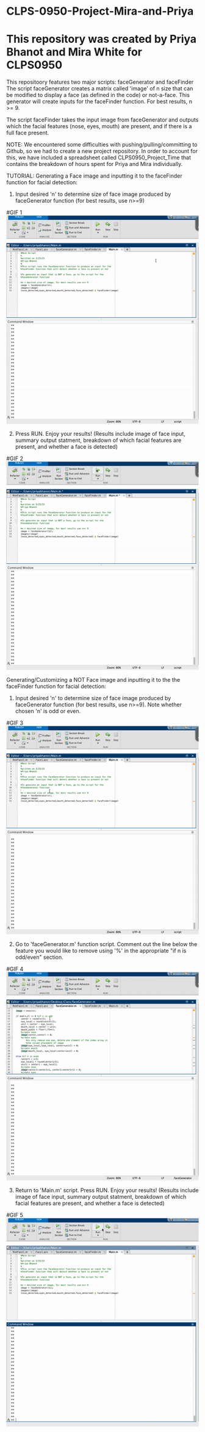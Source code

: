 # CLPS-0950-Project-Mira-and-Priya
# This repository was created by Priya Bhanot and Mira White for CLPS0950

This repositoory features two major scripts: faceGenerator and faceFinder
The script faceGenerator creates a matrix called 'image' of n size that can be modified to display a face (as defined in the code) or not-a-face. This generator will create inputs for the faceFinder function. For best results, n >= 9. 

The script faceFinder takes the input image from faceGenerator and outputs which the facial features (nose, eyes, mouth) are present, and if there is a full face present.  


NOTE: We encountered some difficulties with pushing/pulling/committing to Github, so we had to create a new project repository. In order to account for this, we have included a spreadsheet called CLPS0950_Project_Time that contains the breakdown of hours spent for Priya and Mira individually. 

TUTORIAL:
Generating a Face image and inputting it to the faceFinder function for facial detection:

1. Input desired 'n' to determine size of face image produced by faceGenerator function (for best results, use n>=9)


#GIF 1
![](https://github.com/mirawhite2/CLPS-0950-Project-Mira-and-Priya/blob/master/GIF%201.gif)

2. Press RUN. Enjoy your results! (Results include image of face input, summary output statment, breakdown of which facial features are present, and whether a face is detected)


#GIF 2
![](https://github.com/mirawhite2/CLPS-0950-Project-Mira-and-Priya/blob/master/GIF%202.gif)

Generating/Customizing a NOT Face image and inputting it to the the faceFinder function for facial detection:

1. Input desired 'n' to determine size of face image produced by faceGenerator function (for best results, use n>=9). Note whether chosen 'n' is odd or even.


#GIF 3
![](https://github.com/mirawhite2/CLPS-0950-Project-Mira-and-Priya/blob/master/GIF%203.gif)

2. Go to 'faceGenerator.m' function script. Comment out the line below the feature you would like to remove using '%' in the appropriate "if n is odd/even" section.


#GIF 4
![](https://github.com/mirawhite2/CLPS-0950-Project-Mira-and-Priya/blob/master/GIF%204.gif)

3. Return to 'Main.m' script. Press RUN. Enjoy your results! (Results include image of face input, summary output statment, breakdown of which facial features are present, and whether a face is detected)


#GIF 5
![](https://github.com/mirawhite2/CLPS-0950-Project-Mira-and-Priya/blob/master/GIF%205.gif)
